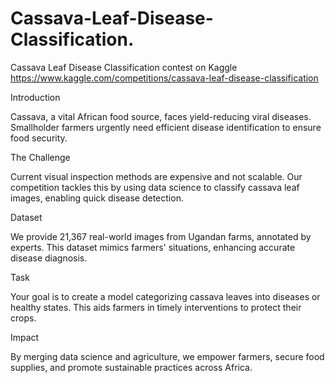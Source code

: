 # Cassava-Leaf-Disease-Classification.
Cassava Leaf Disease Classification contest on Kaggle
https://www.kaggle.com/competitions/cassava-leaf-disease-classification

Introduction

Cassava, a vital African food source, faces yield-reducing viral diseases. Smallholder farmers urgently need efficient disease identification to ensure food security.

The Challenge

Current visual inspection methods are expensive and not scalable. Our competition tackles this by using data science to classify cassava leaf images, enabling quick disease detection.

Dataset

We provide 21,367 real-world images from Ugandan farms, annotated by experts. This dataset mimics farmers' situations, enhancing accurate disease diagnosis.

Task

Your goal is to create a model categorizing cassava leaves into diseases or healthy states. This aids farmers in timely interventions to protect their crops.

Impact

By merging data science and agriculture, we empower farmers, secure food supplies, and promote sustainable practices across Africa.

